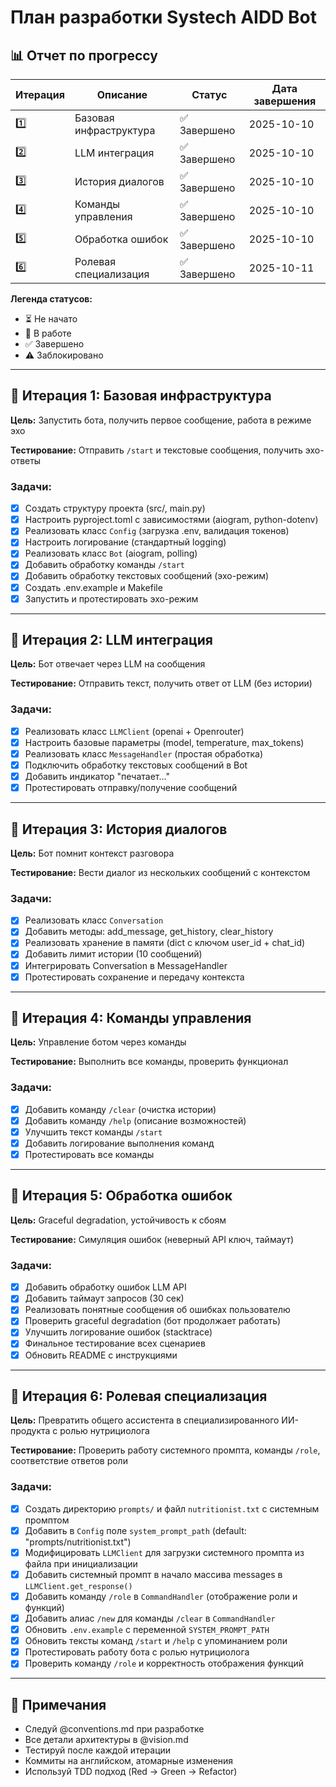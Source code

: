 # План разработки Systech AIDD Bot

## 📊 Отчет по прогрессу

| Итерация | Описание                   | Статус        | Дата завершения |
|----------|----------------------------|---------------|-----------------|
| 1️⃣       | Базовая инфраструктура     | ✅ Завершено  | 2025-10-10      |
| 2️⃣       | LLM интеграция             | ✅ Завершено  | 2025-10-10      |
| 3️⃣       | История диалогов           | ✅ Завершено  | 2025-10-10      |
| 4️⃣       | Команды управления         | ✅ Завершено  | 2025-10-10      |
| 5️⃣       | Обработка ошибок           | ✅ Завершено  | 2025-10-10      |
| 6️⃣       | Ролевая специализация      | ✅ Завершено  | 2025-10-11      |

**Легенда статусов:**
- ⏳ Не начато
- 🚧 В работе
- ✅ Завершено
- ⚠️ Заблокировано

---

## 🎯 Итерация 1: Базовая инфраструктура

**Цель:** Запустить бота, получить первое сообщение, работа в режиме эхо

**Тестирование:** Отправить `/start` и текстовые сообщения, получить эхо-ответы

### Задачи:
- [x] Создать структуру проекта (src/, main.py)
- [x] Настроить pyproject.toml с зависимостями (aiogram, python-dotenv)
- [x] Реализовать класс `Config` (загрузка .env, валидация токенов)
- [x] Настроить логирование (стандартный logging)
- [x] Реализовать класс `Bot` (aiogram, polling)
- [x] Добавить обработку команды `/start`
- [x] Добавить обработку текстовых сообщений (эхо-режим)
- [x] Создать .env.example и Makefile
- [x] Запустить и протестировать эхо-режим

---

## 🎯 Итерация 2: LLM интеграция

**Цель:** Бот отвечает через LLM на сообщения

**Тестирование:** Отправить текст, получить ответ от LLM (без истории)

### Задачи:
- [x] Реализовать класс `LLMClient` (openai + Openrouter)
- [x] Настроить базовые параметры (model, temperature, max_tokens)
- [x] Реализовать класс `MessageHandler` (простая обработка)
- [x] Подключить обработку текстовых сообщений в Bot
- [x] Добавить индикатор "печатает..."
- [x] Протестировать отправку/получение сообщений

---

## 🎯 Итерация 3: История диалогов

**Цель:** Бот помнит контекст разговора

**Тестирование:** Вести диалог из нескольких сообщений с контекстом

### Задачи:
- [x] Реализовать класс `Conversation`
- [x] Добавить методы: add_message, get_history, clear_history
- [x] Реализовать хранение в памяти (dict с ключом user_id + chat_id)
- [x] Добавить лимит истории (10 сообщений)
- [x] Интегрировать Conversation в MessageHandler
- [x] Протестировать сохранение и передачу контекста

---

## 🎯 Итерация 4: Команды управления

**Цель:** Управление ботом через команды

**Тестирование:** Выполнить все команды, проверить функционал

### Задачи:
- [x] Добавить команду `/clear` (очистка истории)
- [x] Добавить команду `/help` (описание возможностей)
- [x] Улучшить текст команды `/start`
- [x] Добавить логирование выполнения команд
- [x] Протестировать все команды

---

## 🎯 Итерация 5: Обработка ошибок

**Цель:** Graceful degradation, устойчивость к сбоям

**Тестирование:** Симуляция ошибок (неверный API ключ, таймаут)

### Задачи:
- [x] Добавить обработку ошибок LLM API
- [x] Добавить таймаут запросов (30 сек)
- [x] Реализовать понятные сообщения об ошибках пользователю
- [x] Проверить graceful degradation (бот продолжает работать)
- [x] Улучшить логирование ошибок (stacktrace)
- [x] Финальное тестирование всех сценариев
- [x] Обновить README с инструкциями

---

## 🎯 Итерация 6: Ролевая специализация

**Цель:** Превратить общего ассистента в специализированного ИИ-продукта с ролью нутрициолога

**Тестирование:** Проверить работу системного промпта, команды `/role`, соответствие ответов роли

### Задачи:
- [x] Создать директорию `prompts/` и файл `nutritionist.txt` с системным промптом
- [x] Добавить в `Config` поле `system_prompt_path` (default: "prompts/nutritionist.txt")
- [x] Модифицировать `LLMClient` для загрузки системного промпта из файла при инициализации
- [x] Добавить системный промпт в начало массива messages в `LLMClient.get_response()`
- [x] Добавить команду `/role` в `CommandHandler` (отображение роли и функций)
- [x] Добавить алиас `/new` для команды `/clear` в `CommandHandler`
- [x] Обновить `.env.example` с переменной `SYSTEM_PROMPT_PATH`
- [x] Обновить тексты команд `/start` и `/help` с упоминанием роли
- [x] Протестировать работу бота с ролью нутрициолога
- [x] Проверить команду `/role` и корректность отображения функций

---

## 📝 Примечания

- Следуй @conventions.md при разработке
- Все детали архитектуры в @vision.md
- Тестируй после каждой итерации
- Коммиты на английском, атомарные изменения
- Используй TDD подход (Red → Green → Refactor)

